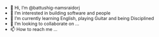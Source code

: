 - 👋 Hi, I’m @battushig-namsraidorj
- 👀 I’m interested in building software and people
- 🌱 I’m currently learning English, playing Guitar and being Disciplined
- 💞️ I’m looking to collaborate on ...
- 📫 How to reach me ...

<!---
battushig-namsraidorj/battushig-namsraidorj is a ✨ special ✨ repository because its `README.md` (this file) appears on your GitHub profile.
You can click the Preview link to take a look at your changes.
--->
